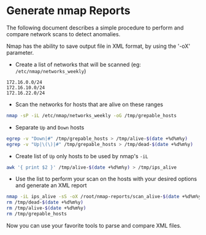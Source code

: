 # Generate nmap Reports
The following document describes a simple procedure to perform and compare network scans to detect anomalies.

Nmap has the ability to save output file in XML format, by using the '-oX' parameter.

* Create a list of networks that will be scanned (eg: `/etc/nmap/networks_weekly`)
```
172.16.0.0/24
172.16.10.0/24
172.16.22.0/24
```

* Scan the networks for hosts that are alive on these ranges
```sh
nmap -sP -iL /etc/nmap/networks_weekly -oG /tmp/grepable_hosts
```

* Separate `Up` and `Down` hosts
```sh
egrep -v "Down|#" /tmp/grepable_hosts > /tmp/alive-$(date +%d%m%y)
egrep -v "Up|\(\)|#" /tmp/grepable_hosts > /tmp/dead-$(date +%d%m%y)
```

* Create list of `Up` only hosts to be used by nmap's `-iL`
```sh
awk '{ print $2 }' /tmp/alive-$(date +%d%m%y) > /tmp/ips_alive
```

* Use the list to perform your scan on the hosts with your desired options and generate an XML report
```sh
nmap -iL ips_alive -sS -oX /root/nmap-reports/scan_alive-$(date +%d%m%y).xml
rm /tmp/dead-$(date +%d%m%y)
rm /tmp/alive-$(date +%d%m%y)
rm /tmp/grepable_hosts
```

Now you can use your favorite tools to parse and compare XML files.
